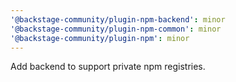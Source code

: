 ```yaml
---
'@backstage-community/plugin-npm-backend': minor
'@backstage-community/plugin-npm-common': minor
'@backstage-community/plugin-npm': minor
---
```


Add backend to support private npm registries.
